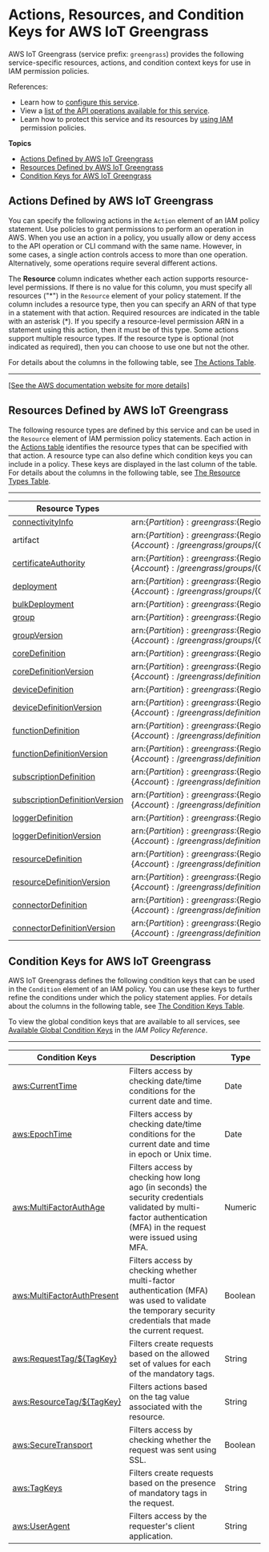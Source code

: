 # Actions, Resources, and Condition Keys for AWS IoT Greengrass<a name="list_awsiotgreengrass"></a>

AWS IoT Greengrass \(service prefix: `greengrass`\) provides the following service\-specific resources, actions, and condition context keys for use in IAM permission policies\.

References:
+ Learn how to [configure this service](https://docs.aws.amazon.com/greengrass/latest/developerguide/)\.
+ View a [list of the API operations available for this service](https://docs.aws.amazon.com/greengrass/latest/apireference/)\.
+ Learn how to protect this service and its resources by [using IAM](https://docs.aws.amazon.com/greengrass/latest/developerguide/gg-sec.html#gg-config-sec-min-iot-policy) permission policies\.

**Topics**
+ [Actions Defined by AWS IoT Greengrass](#awsiotgreengrass-actions-as-permissions)
+ [Resources Defined by AWS IoT Greengrass](#awsiotgreengrass-resources-for-iam-policies)
+ [Condition Keys for AWS IoT Greengrass](#awsiotgreengrass-policy-keys)

## Actions Defined by AWS IoT Greengrass<a name="awsiotgreengrass-actions-as-permissions"></a>

You can specify the following actions in the `Action` element of an IAM policy statement\. Use policies to grant permissions to perform an operation in AWS\. When you use an action in a policy, you usually allow or deny access to the API operation or CLI command with the same name\. However, in some cases, a single action controls access to more than one operation\. Alternatively, some operations require several different actions\.

The **Resource** column indicates whether each action supports resource\-level permissions\. If there is no value for this column, you must specify all resources \("\*"\) in the `Resource` element of your policy statement\. If the column includes a resource type, then you can specify an ARN of that type in a statement with that action\. Required resources are indicated in the table with an asterisk \(\*\)\. If you specify a resource\-level permission ARN in a statement using this action, then it must be of this type\. Some actions support multiple resource types\. If the resource type is optional \(not indicated as required\), then you can choose to use one but not the other\.

For details about the columns in the following table, see [The Actions Table](reference_policies_actions-resources-contextkeys.md#actions_table)\.


****  
[\[See the AWS documentation website for more details\]](http://docs.aws.amazon.com/IAM/latest/UserGuide/list_awsiotgreengrass.html)

## Resources Defined by AWS IoT Greengrass<a name="awsiotgreengrass-resources-for-iam-policies"></a>

The following resource types are defined by this service and can be used in the `Resource` element of IAM permission policy statements\. Each action in the [Actions table](#awsiotgreengrass-actions-as-permissions) identifies the resource types that can be specified with that action\. A resource type can also define which condition keys you can include in a policy\. These keys are displayed in the last column of the table\. For details about the columns in the following table, see [The Resource Types Table](reference_policies_actions-resources-contextkeys.md#resources_table)\.


****  

| Resource Types | ARN | Condition Keys | 
| --- | --- | --- | 
|   [ connectivityInfo ](https://docs.aws.amazon.com/greengrass/latest/apireference/definitions-connectivityinfo.html)  |  arn:$\{Partition\}:greengrass:$\{Region\}:$\{Account\}:/greengrass/things/$\{ThingName\}/connectivityInfo  |  | 
|   artifact  |  arn:$\{Partition\}:greengrass:$\{Region\}:$\{Account\}:/greengrass/groups/$\{GroupId\}/deployments/$\{DeploymentId\}/artifacts/lambda/$\{ArtifactId\}  |  | 
|   [ certificateAuthority ](https://docs.aws.amazon.com/greengrass/latest/developerguide/gg-sec.html)  |  arn:$\{Partition\}:greengrass:$\{Region\}:$\{Account\}:/greengrass/groups/$\{GroupId\}/certificateauthorities/$\{CertificateAuthorityId\}  |  | 
|   [ deployment ](https://docs.aws.amazon.com/greengrass/latest/apireference/definitions-createdeploymentrequest.html)  |  arn:$\{Partition\}:greengrass:$\{Region\}:$\{Account\}:/greengrass/groups/$\{GroupId\}/deployments/$\{DeploymentId\}  |  | 
|   [ bulkDeployment ](https://docs.aws.amazon.com/greengrass/latest/developerguide/bulk-deploy-cli.html)  |  arn:$\{Partition\}:greengrass:$\{Region\}:$\{Account\}:/greengrass/bulk/deployments/$\{BulkDeploymentId\}  |   [ aws:ResourceTag/$\{TagKey\} ](#awsiotgreengrass-aws_ResourceTag___TagKey_)   | 
|   [ group ](https://docs.aws.amazon.com/greengrass/latest/apireference/definitions-groupinformation.html)  |  arn:$\{Partition\}:greengrass:$\{Region\}:$\{Account\}:/greengrass/groups/$\{GroupId\}  |   [ aws:ResourceTag/$\{TagKey\} ](#awsiotgreengrass-aws_ResourceTag___TagKey_)   | 
|   [ groupVersion ](https://docs.aws.amazon.com/greengrass/latest/apireference/definitions-groupversion.html)  |  arn:$\{Partition\}:greengrass:$\{Region\}:$\{Account\}:/greengrass/groups/$\{GroupId\}/versions/$\{VersionId\}  |  | 
|   [ coreDefinition ](https://docs.aws.amazon.com/greengrass/latest/apireference/definitions-core.html)  |  arn:$\{Partition\}:greengrass:$\{Region\}:$\{Account\}:/greengrass/definition/cores/$\{CoreDefinitionId\}  |   [ aws:ResourceTag/$\{TagKey\} ](#awsiotgreengrass-aws_ResourceTag___TagKey_)   | 
|   [ coreDefinitionVersion ](https://docs.aws.amazon.com/greengrass/latest/apireference/definitions-coredefinitionversion.html)  |  arn:$\{Partition\}:greengrass:$\{Region\}:$\{Account\}:/greengrass/definition/cores/$\{CoreDefinitionId\}/versions/$\{VersionId\}  |  | 
|   [ deviceDefinition ](https://docs.aws.amazon.com/greengrass/latest/apireference/definitions-device.html)  |  arn:$\{Partition\}:greengrass:$\{Region\}:$\{Account\}:/greengrass/definition/devices/$\{DeviceDefinitionId\}  |   [ aws:ResourceTag/$\{TagKey\} ](#awsiotgreengrass-aws_ResourceTag___TagKey_)   | 
|   [ deviceDefinitionVersion ](https://docs.aws.amazon.com/greengrass/latest/apireference/definitions-devicedefinitionversion.html)  |  arn:$\{Partition\}:greengrass:$\{Region\}:$\{Account\}:/greengrass/definition/devices/$\{DeviceDefinitionId\}/versions/$\{VersionId\}  |  | 
|   [ functionDefinition ](https://docs.aws.amazon.com/greengrass/latest/apireference/definitions-function.html)  |  arn:$\{Partition\}:greengrass:$\{Region\}:$\{Account\}:/greengrass/definition/functions/$\{FunctionDefinitionId\}  |   [ aws:ResourceTag/$\{TagKey\} ](#awsiotgreengrass-aws_ResourceTag___TagKey_)   | 
|   [ functionDefinitionVersion ](https://docs.aws.amazon.com/greengrass/latest/apireference/definitions-functiondefinitionversion.html)  |  arn:$\{Partition\}:greengrass:$\{Region\}:$\{Account\}:/greengrass/definition/functions/$\{FunctionDefinitionId\}/versions/$\{VersionId\}  |  | 
|   [ subscriptionDefinition ](https://docs.aws.amazon.com/greengrass/latest/apireference/definitions-subscription.html)  |  arn:$\{Partition\}:greengrass:$\{Region\}:$\{Account\}:/greengrass/definition/subscriptions/$\{SubscriptionDefinitionId\}  |   [ aws:ResourceTag/$\{TagKey\} ](#awsiotgreengrass-aws_ResourceTag___TagKey_)   | 
|   [ subscriptionDefinitionVersion ](https://docs.aws.amazon.com/greengrass/latest/apireference/definitions-subscriptiondefinitionversion.html)  |  arn:$\{Partition\}:greengrass:$\{Region\}:$\{Account\}:/greengrass/definition/subscriptions/$\{SubscriptionDefinitionId\}/versions/$\{VersionId\}  |  | 
|   [ loggerDefinition ](https://docs.aws.amazon.com/greengrass/latest/apireference/definitions-logger.html)  |  arn:$\{Partition\}:greengrass:$\{Region\}:$\{Account\}:/greengrass/definition/loggers/$\{LoggerDefinitionId\}  |   [ aws:ResourceTag/$\{TagKey\} ](#awsiotgreengrass-aws_ResourceTag___TagKey_)   | 
|   [ loggerDefinitionVersion ](https://docs.aws.amazon.com/greengrass/latest/apireference/definitions-loggerdefinitionversion.html)  |  arn:$\{Partition\}:greengrass:$\{Region\}:$\{Account\}:/greengrass/definition/loggers/$\{LoggerDefinitionId\}/versions/$\{VersionId\}  |  | 
|   [ resourceDefinition ](https://docs.aws.amazon.com/greengrass/latest/apireference/definitions-resource.html)  |  arn:$\{Partition\}:greengrass:$\{Region\}:$\{Account\}:/greengrass/definition/resources/$\{ResourceDefinitionId\}  |   [ aws:ResourceTag/$\{TagKey\} ](#awsiotgreengrass-aws_ResourceTag___TagKey_)   | 
|   [ resourceDefinitionVersion ](https://docs.aws.amazon.com/greengrass/latest/apireference/definitions-resourcedefinitionversion.html)  |  arn:$\{Partition\}:greengrass:$\{Region\}:$\{Account\}:/greengrass/definition/resources/$\{ResourceDefinitionId\}/versions/$\{VersionId\}  |  | 
|   [ connectorDefinition ](https://docs.aws.amazon.com/greengrass/latest/apireference/definitions-connector.html)  |  arn:$\{Partition\}:greengrass:$\{Region\}:$\{Account\}:/greengrass/definition/connectors/$\{ConnectorDefinitionId\}  |   [ aws:ResourceTag/$\{TagKey\} ](#awsiotgreengrass-aws_ResourceTag___TagKey_)   | 
|   [ connectorDefinitionVersion ](https://docs.aws.amazon.com/greengrass/latest/apireference/definitions-connectordefinitionversion.html)  |  arn:$\{Partition\}:greengrass:$\{Region\}:$\{Account\}:/greengrass/definition/connectors/$\{ConnectorDefinitionId\}/versions/$\{VersionId\}  |  | 

## Condition Keys for AWS IoT Greengrass<a name="awsiotgreengrass-policy-keys"></a>

AWS IoT Greengrass defines the following condition keys that can be used in the `Condition` element of an IAM policy\. You can use these keys to further refine the conditions under which the policy statement applies\. For details about the columns in the following table, see [The Condition Keys Table](reference_policies_actions-resources-contextkeys.md#context_keys_table)\.

To view the global condition keys that are available to all services, see [Available Global Condition Keys](reference_policies_condition-keys.html#AvailableKeys) in the *IAM Policy Reference*\.


****  

| Condition Keys | Description | Type | 
| --- | --- | --- | 
|   [ aws:CurrentTime ](https://docs.aws.amazon.com/IAM/latest/UserGuide/reference_policies_condition-keys.html#condition-keys-globally-available)  | Filters access by checking date/time conditions for the current date and time\. | Date | 
|   [ aws:EpochTime ](https://docs.aws.amazon.com/IAM/latest/UserGuide/reference_policies_condition-keys.html#condition-keys-globally-available)  | Filters access by checking date/time conditions for the current date and time in epoch or Unix time\. | Date | 
|   [ aws:MultiFactorAuthAge ](https://docs.aws.amazon.com/IAM/latest/UserGuide/reference_policies_condition-keys.html#condition-keys-globally-available)  | Filters access by checking how long ago \(in seconds\) the security credentials validated by multi\-factor authentication \(MFA\) in the request were issued using MFA\. | Numeric | 
|   [ aws:MultiFactorAuthPresent ](https://docs.aws.amazon.com/IAM/latest/UserGuide/reference_policies_condition-keys.html#condition-keys-globally-available)  | Filters access by checking whether multi\-factor authentication \(MFA\) was used to validate the temporary security credentials that made the current request\. | Boolean | 
|   [ aws:RequestTag/$\{TagKey\} ](https://docs.aws.amazon.com/IAM/latest/UserGuide/reference_policies_condition-keys.html#condition-keys-globally-available)  | Filters create requests based on the allowed set of values for each of the mandatory tags\. | String | 
|   [ aws:ResourceTag/$\{TagKey\} ](https://docs.aws.amazon.com/IAM/latest/UserGuide/reference_policies_condition-keys.html#condition-keys-globally-available)  | Filters actions based on the tag value associated with the resource\. | String | 
|   [ aws:SecureTransport ](https://docs.aws.amazon.com/IAM/latest/UserGuide/reference_policies_condition-keys.html#condition-keys-globally-available)  | Filters access by checking whether the request was sent using SSL\. | Boolean | 
|   [ aws:TagKeys ](https://docs.aws.amazon.com/IAM/latest/UserGuide/reference_policies_condition-keys.html#condition-keys-globally-available)  | Filters create requests based on the presence of mandatory tags in the request\. | String | 
|   [ aws:UserAgent ](https://docs.aws.amazon.com/IAM/latest/UserGuide/reference_policies_condition-keys.html#condition-keys-globally-available)  | Filters access by the requester's client application\. | String | 